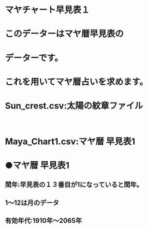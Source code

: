 # マヤチャート早見表１

# このデーターはマヤ暦早見表の
# データーです。

# これを用いてマヤ暦占いを求めます。

# Sun_crest.csv:太陽の紋章ファイル
　　　
# Maya_Chart1.csv:マヤ暦 早見表1

# ●マヤ暦 早見表1
## 閏年:早見表の１３番目が1になっていると閏年。
## 1～12は月のデータ
## 有効年代:1910年～2065年



